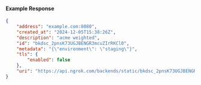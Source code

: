 <!-- Code generated for API Clients. DO NOT EDIT. -->

#### Example Response

```json
{
	"address": "example.com:8080",
	"created_at": "2024-12-05T15:38:26Z",
	"description": "acme weighted",
	"id": "bkdsc_2pnsK73UGJBENGR3mcuZIrRKCl0",
	"metadata": "{\"environment\": \"staging\"}",
	"tls": {
		"enabled": false
	},
	"uri": "https://api.ngrok.com/backends/static/bkdsc_2pnsK73UGJBENGR3mcuZIrRKCl0"
}
```
